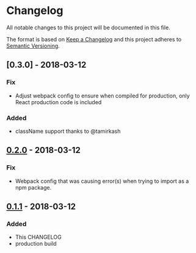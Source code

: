 # Changelog
All notable changes to this project will be documented in this file.

The format is based on [Keep a Changelog](http://keepachangelog.com/en/1.0.0/)
and this project adheres to [Semantic Versioning](http://semver.org/spec/v2.0.0.html).

## [0.3.0] - 2018-03-12
### Fix
- Adjust webpack config to ensure when compiled for production, only React production
code is included

### Added
- className support thanks to @tamirkash

## [0.2.0] - 2018-03-12
### Fix
- Webpack config that was causing error(s) when trying to import as a npm package.

## [0.1.1] - 2018-03-12
### Added
- This CHANGELOG
- production build

[0.2.0]: https://github.com/factor1/react-card-flipper/compare/v0.1.1...v0.2.0
[0.1.1]: https://github.com/factor1/react-card-flipper/compare/v0.1.0...v0.1.1
